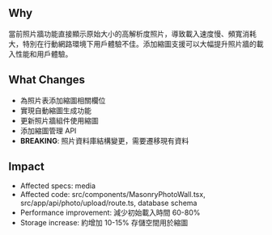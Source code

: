 ## Why
當前照片牆功能直接顯示原始大小的高解析度照片，導致載入速度慢、頻寬消耗大，特別在行動網路環境下用戶體驗不佳。添加縮圖支援可以大幅提升照片牆的載入性能和用戶體驗。

## What Changes
- 為照片表添加縮圖相關欄位
- 實現自動縮圖生成功能
- 更新照片牆組件使用縮圖
- 添加縮圖管理 API
- **BREAKING**: 照片資料庫結構變更，需要遷移現有資料

## Impact
- Affected specs: media
- Affected code: src/components/MasonryPhotoWall.tsx, src/app/api/photo/upload/route.ts, database schema
- Performance improvement: 減少初始載入時間 60-80%
- Storage increase: 約增加 10-15% 存儲空間用於縮圖